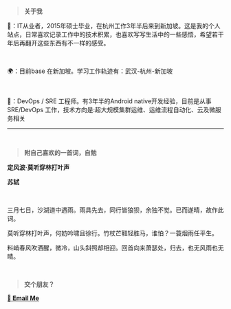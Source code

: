 # 

> **关于我**

 🧍：IT从业者，2015年硕士毕业，在杭州工作3年半后来到新加坡。这是我的个人站点，日常喜欢记录工作中的技术积累，也喜欢写写生活中的一些感悟，希望若干年后再翻开这些东西有不一样的感受。  

<br>

🌍：目前base 在新加坡。学习工作轨迹有：武汉-杭州-新加坡

<br>

👷：DevOps / SRE 工程师。有3年半的Android native开发经验，目前是从事SRE/DevOps 工作，技术方向是:超大规模集群运维、运维流程自动化、云及微服务相关

------



<br>



> **附自己喜欢的一首词，自勉**

**定风波·莫听穿林打叶声**

**苏轼**

<br>

三月七日，沙湖道中遇雨。雨具先去，同行皆狼狈，余独不觉。已而遂晴，故作此词。

莫听穿林打叶声，何妨吟啸且徐行。竹杖芒鞋轻胜马，谁怕？一蓑烟雨任平生。

料峭春风吹酒醒，微冷，山头斜照却相迎。回首向来萧瑟处，归去，也无风雨也无晴。

<br>

> **交个朋友？**

[**📨 Email Me**](mailto:ylsccnu@hotmail.com)




